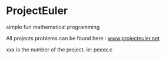 # ProjectEuler
simple fun mathematical programming

All projects problems can be found here : www.projecteuler.net

xxx is the number of the project. ie: pexxx.c
